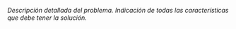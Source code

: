 _Descripción detallada del problema. Indicación de todas las características que debe tener la solución._
